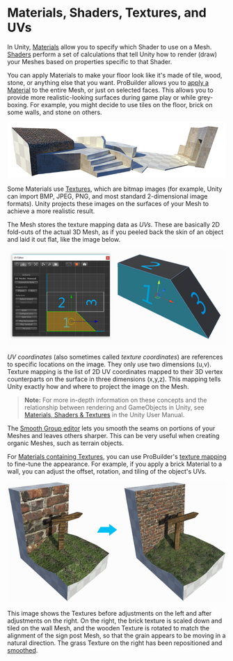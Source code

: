 # Materials, Shaders, Textures, and UVs

In Unity, [Materials](https://docs.unity3d.com/Manual/class-Material.html) allow you to specify which Shader to use on a Mesh. [Shaders](https://docs.unity3d.com/Manual/Shaders.html) perform a set of calculations that tell Unity how to render (draw) your Meshes based on properties specific to that Shader. 

You can apply Materials to make your floor look like it's made of tile, wood, stone, or anything else that you want. ProBuilder allows you to [apply a Material](workflow-materials.md) to the entire Mesh, or just on selected faces. This allows you to provide more realistic-looking surfaces during game play or while grey-boxing. For example, you might decide to use tiles on the floor, brick on some walls, and stone on others.

![Materials Example](images/Example_MaterialsOnLevel.png)

Some Materials use [Textures](https://docs.unity3d.com/Manual/Textures.html), which are bitmap images (for example, Unity can import BMP, JPEG, PNG, and most standard 2-dimensional image formats). Unity projects these images on the surfaces of your Mesh to achieve a more realistic result. 

The Mesh stores the texture mapping data as *UVs*. These are basically 2D fold-outs of the actual 3D Mesh, as if you peeled back the skin of an object and laid it out flat, like the image below.

![Textures unwrapped in the UV Editor](images/UVEditor_Example-123.png)

*UV coordinates* (also sometimes called *texture coordinates*) are references to specific locations on the image. They only use two dimensions (u,v). Texture mapping is the list of 2D UV coordinates mapped to their 3D vertex counterparts on the surface in three dimensions (x,y,z). This mapping tells Unity exactly how and where to project the image on the Mesh.

> **Note:** For more in-depth information on these concepts and the relationship between rendering and GameObjects in Unity, see [Materials, Shaders &amp; Textures](https://docs.unity3d.com/Manual/Shaders.html) in the Unity User Manual.

The [Smooth Group editor](workflow-edit-smoothing.md) lets you smooth the seams on portions of your Meshes and leaves others sharper. This can be very useful when creating organic Meshes, such as terrain objects.

For [Materials containing Textures](workflow-materials.md#texmat), you can use ProBuilder's [texture mapping](workflow-texture-mapping.md) to fine-tune the appearance. For example, if you apply a brick Material to a wall, you can adjust the offset, rotation, and tiling of the object's UVs. 

![Before and after adjusting the Texture mapping in the UV Editor](images/UVEditor_Example-BeforeAfter.png)

This image shows the Textures before adjustments on the left and after adjustments on the right. On the right, the brick texture is scaled down and tiled on the wall Mesh, and the wooden Texture is rotated to match the alignment of the sign post Mesh, so that the grain appears to be moving in a natural direction. The grass Texture on the right has been repositioned and [smoothed]().

